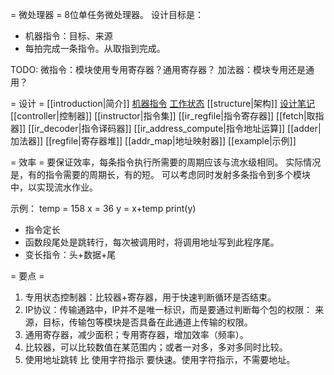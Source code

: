 = 微处理器 =
8位单任务微处理器。
设计目标是：
- 机器指令：目标、来源
- 每拍完成一条指令。从取指到完成。

TODO:
微指令：模块使用专用寄存器？通用寄存器？
加法器：模块专用还是通用？


= 设计 =
[[introduction|简介]]
[机器指令](machine_instructor)
[工作状态](work_station)
[[structure|架构]]
[设计笔记](design_tip)
[[controller|控制器]]
[[instructor|指令集]]
[[ir_regfile|指令寄存器]]
[[fetch|取指器]]
[[ir_decoder|指令译码器]]
[[ir_address_compute|指令地址运算]]
[[adder|加法器]]
[[regfile|寄存器堆]]
[[addr_map|地址映射器]]
[[example|示例]]

= 效率 =
要保证效率，每条指令执行所需要的周期应该与流水级相同。
实际情况是，有的指令需要的周期长，有的短。
可以考虑同时发射多条指令到多个模块中，以实现流水作业。

示例：
temp = 158
x = 36
y = x+temp
print(y)

- 指令定长
- 函数段尾处是跳转行，每次被调用时，将调用地址写到此程序尾。
- 变长指令：头+数据+尾

= 要点 =
1. 专用状态控制器：比较器+寄存器，用于快速判断循环是否结束。
2. IP协议：传输通路中，IP并不是唯一标识，而是要通过判断每个包的权限： 
   来源，目标，传输包等模块是否具备在此通道上传输的权限。
3. 通用寄存器，减少面积；专用寄存器，增加效率（频率）。
4. 比较器，可以比较数值在某范围内；或者一对多，多对多同时比较。
5. 使用地址跳转 比 使用字符指示 要快速。使用字符指示，不需要地址。
